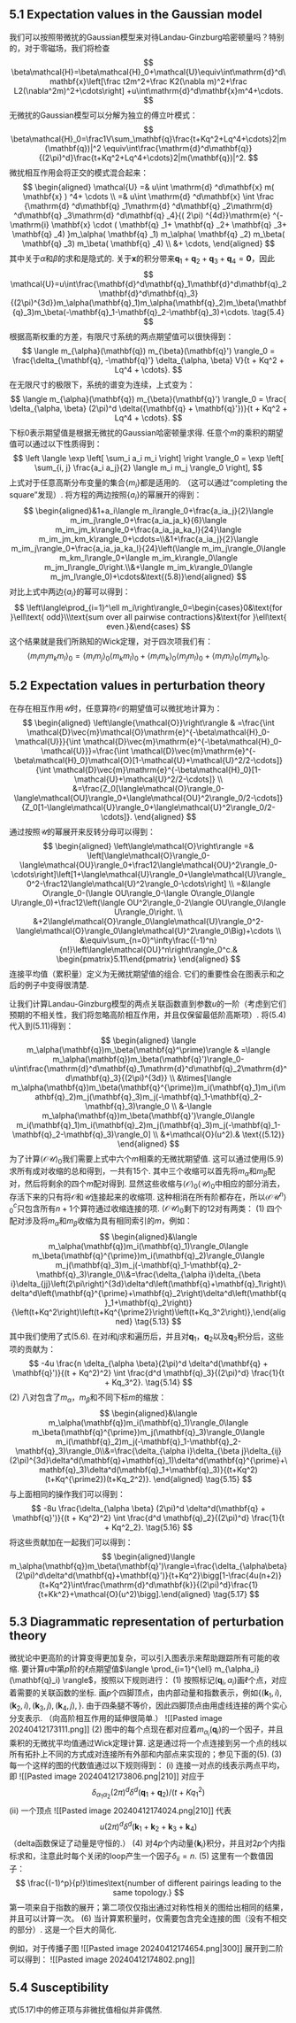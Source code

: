 ## 5.1    Expectation values in the Gaussian model
我们可以按照带微扰的Gaussian模型来对待Landau-Ginzburg哈密顿量吗？特别的，对于零磁场，我们将检查
$$
\beta\mathcal{H}=\beta\mathcal{H}_0+\mathcal{U}\equiv\int\mathrm{d}^d\mathbf{x}\left[\frac t2m^2+\frac K2(\nabla m)^2+\frac L2(\nabla^2m)^2+\cdots\right]
+u\int\mathrm{d}^d\mathbf{x}m^4+\cdots.
$$
无微扰的Gaussian模型可以分解为独立的傅立叶模式：
$$
\beta\mathcal{H}_0=\frac1V\sum_\mathbf{q}\frac{t+Kq^2+Lq^4+\cdots}2|m(\mathbf{q})|^2
\equiv\int\frac{\mathrm{d}^d\mathbf{q}}{(2\pi)^d}\frac{t+Kq^2+Lq^4+\cdots}2|m(\mathbf{q})|^2.
$$
微扰相互作用会将正交的模式混合起来：
$$
\begin{aligned}
\mathcal{U}
=& u\int \mathrm{d} ^d\mathbf{x} m( \mathbf{x} ) ^4+ \cdots \\
=& u\int \mathrm{d} ^d\mathbf{x} \int \frac {\mathrm{d} ^d\mathbf{q} _1\mathrm{d} ^d\mathbf{q} _2\mathrm{d} ^d\mathbf{q} _3\mathrm{d} ^d\mathbf{q} _4}{( 2\pi) ^{4d}}\mathrm{e} ^{- \mathrm{i} \mathbf{x} \cdot ( \mathbf{q} _1+ \mathbf{q} _2+ \mathbf{q} _3+ \mathbf{q} _4) }m_\alpha( \mathbf{q} _1) m_\alpha( \mathbf{q} _2) m_\beta( \mathbf{q} _3) m_\beta( \mathbf{q} _4)  \\
&+ \cdots,
\end{aligned}
$$
其中关于$\alpha$和$\beta$的求和是隐式的.  关于$\mathbf{x}$的积分带来$\mathbf{q}_1+\mathbf{q}_2+\mathbf{q} _3+ \mathbf{q} _4= \mathbf{0}$，因此
$$
\mathcal{U}=u\int\frac{\mathbf{d}^d\mathbf{q}_1\mathbf{d}^d\mathbf{q}_2\mathbf{d}^d\mathbf{q}_3}{(2\pi)^{3d}}m_\alpha(\mathbf{q}_1)m_\alpha(\mathbf{q}_2)m_\beta(\mathbf{q}_3)m_\beta(-\mathbf{q}_1-\mathbf{q}_2-\mathbf{q}_3)+\cdots.
\tag{5.4}
$$
根据高斯权重的方差，有限尺寸系统的两点期望值可以很快得到：
$$
\langle m_{\alpha}(\mathbf{q}) m_{\beta}(\mathbf{q}') \rangle_0 = \frac{\delta_{\mathbf{q}, -\mathbf{q}'} \delta_{\alpha, \beta} V}{t + Kq^2 + Lq^4 + \cdots}.
$$
在无限尺寸的极限下，系统的谱变为连续，上式变为：
$$
\langle m_{\alpha}(\mathbf{q}) m_{\beta}(\mathbf{q}') \rangle_0 = \frac{ \delta_{\alpha, \beta} (2\pi)^d \delta({\mathbf{q} + \mathbf{q}'})}{t + Kq^2 + Lq^4 + \cdots}.
$$
下标$0$表示期望值是根据无微扰的Gaussian哈密顿量求得. 任意个$m$的乘积的期望值可以通过以下性质得到：
$$
\left \langle \exp \left[ \sum_i a_i m_i \right] \right \rangle_0 = \exp \left[ \sum_{i, j} \frac{a_i a_j}{2} \langle m_i m_j \rangle_0 \right],
$$
上式对于任意高斯分布变量的集合$\{ m_i \}$都是适用的. （这可以通过“completing the square”发现）. 将方程的两边按照$\{a_i\}$的幂展开的得到：
$$
\begin{aligned}&1+a_i\langle m_i\rangle_0+\frac{a_ia_j}{2}\langle m_im_j\rangle_0+\frac{a_ia_ja_k}{6}\langle m_im_jm_k\rangle_0+\frac{a_ia_ja_ka_l}{24}\langle m_im_jm_km_k\rangle_0+\cdots=\\&1+\frac{a_ia_j}{2}\langle m_im_j\rangle_0+\frac{a_ia_ja_ka_l}{24}\left(\langle m_im_j\rangle_0\langle m_km_l\rangle_0+\langle m_im_k\rangle_0\langle m_jm_l\rangle_0\right.\\&+\langle m_im_k\rangle_0\langle m_jm_l\rangle_0)+\cdots&\text{(5.8)}\end{aligned}
$$
对比上式中两边$\{ a_i \}$的幂可以得到：
$$
\left\langle\prod_{i=1}^\ell m_i\right\rangle_0=\begin{cases}0&\text{for }\ell\text{ odd}\\\text{sum over all pairwise contractions}&\text{for }\ell\text{ even.}&\end{cases}
$$
这个结果就是我们所熟知的Wick定理，对于四次项我们有：
$$
\langle m_i m_j m_k m_l \rangle_0 = \langle m_i m_j \rangle_0 \langle m_k m_l \rangle_0 + 
\langle m_i m_k \rangle_0 \langle m_j m_l \rangle_0 + 
\langle m_i m_l \rangle_0 \langle m_j m_k \rangle_0. 
$$


## 5.2    Expectation values in perturbation theory
在存在相互作用$\mathcal{U}$时，任意算符$\mathcal{O}$的期望值可以微扰地计算为：
$$
\begin{aligned}
\left\langle{\mathcal{O}}\right\rangle & =\frac{\int \mathcal{D}\vec{m}\mathcal{O}\mathrm{e}^{-\beta\mathcal{H}_0-\mathcal{U}}}{\int \mathcal{D}\vec{m}\mathrm{e}^{-\beta\mathcal{H}_0-\mathcal{U}}}=\frac{\int \mathcal{D}\vec{m}\mathrm{e}^{-\beta\mathcal{H}_0}\mathcal{O}[1-\mathcal{U}+\mathcal{U}^2/2-\cdots]}{\int \mathcal{D}\vec{m}\mathrm{e}^{-\beta\mathcal{H}_0}[1-\mathcal{U}+\mathcal{U}^2/2-\cdots]}  \\
&=\frac{Z_0[\langle\mathcal{O}\rangle_0-\langle\mathcal{OU}\rangle_0+\langle\mathcal{OU}^2\rangle_0/2-\cdots]}{Z_0[1-\langle\mathcal{U}\rangle_0+\langle\mathcal{U}^2\rangle_0/2-\cdots]}.
\end{aligned}
$$
通过按照$\mathcal{U}$的幂展开来反转分母可以得到：
$$
\begin{aligned}
\left\langle\mathcal{O}\right\rangle =& \left[\langle\mathcal{O}\rangle_0-\langle\mathcal{OU}\rangle_0+\frac12\langle\mathcal{OU}^2\rangle_0-\cdots\right]\left[1+\langle\mathcal{U}\rangle_0+\langle\mathcal{U}\rangle_0^2-\frac12\langle\mathcal{U}^2\rangle_0-\cdots\right]  \\
=&\langle O\rangle_0-(\langle OU\rangle_0-\langle O\rangle_0\langle U\rangle_0)+\frac12\left(\langle OU^2\rangle_0-2\langle OU\rangle_0\langle U\rangle_0\right. \\
&+2\langle\mathcal{O}\rangle_0\langle\mathcal{U}\rangle_0^2-\langle\mathcal{O}\rangle_0\langle\mathcal{U}^2\rangle_0\Big)+\cdots  \\
&\equiv\sum_{n=0}^\infty\frac{(-1)^n}{n!}\left\langle\mathcal{OU}^n\right\rangle_0^c.& \begin{pmatrix}5.11\end{pmatrix} 
\end{aligned}
$$
连接平均值（累积量）定义为无微扰期望值的组合. 它们的重要性会在图表示和之后的例子中变得很清楚.

让我们计算Landau-Ginzburg模型的两点关联函数直到参数$u$的一阶（考虑到它们预期的不相关性，我们将忽略高阶相互作用，并且仅保留最低阶高斯项）. 将(5.4)代入到(5.11)得到：
$$
\begin{aligned}
\langle m_\alpha(\mathbf{q})m_\beta(\mathbf{q}^\prime)\rangle & =\langle m_\alpha(\mathbf{q})m_\beta(\mathbf{q}')\rangle_0-u\int\frac{\mathrm{d}^d\mathbf{q}_1\mathrm{d}^d\mathbf{q}_2\mathrm{d}^d\mathbf{q}_3}{(2\pi)^{3d}}  \\
&\times[\langle m_\alpha(\mathbf{q})m_\beta(\mathbf{q}^{\prime})m_i(\mathbf{q}_1)m_i(\mathbf{q}_2)m_j(\mathbf{q}_3)m_j(-\mathbf{q}_1-\mathbf{q}_2-\mathbf{q}_3)\rangle_0 \\
&-\langle m_\alpha(\mathbf{q})m_\beta(\mathbf{q}')\rangle_0\langle m_i(\mathbf{q}_1)m_i(\mathbf{q}_2)m_j(\mathbf{q}_3)m_j(-\mathbf{q}_1-\mathbf{q}_2-\mathbf{q}_3)\rangle_0] \\
&+\mathcal{O}(u^2).& \text{(5.12)} 
\end{aligned}
$$
为了计算$\langle \mathcal{O} \mathcal{U} \rangle_0$我们需要上式中六个$m$相乘的无微扰期望值. 这可以通过使用(5.9)求所有成对收缩的总和得到，一共有15个. 其中三个收缩可以首先将$m_\alpha$和$m_\beta$配对，然后将剩余的四个$m$配对得到. 显然这些收缩与$\langle \mathcal{O} \rangle_0 \langle \mathcal{U} \rangle_0$中相应的部分消去，存活下来的只有将$\mathcal{O}$和$\mathcal{U}$连接起来的收缩项. 这种相消在所有阶都存在，所以$\langle \mathcal{O} \mathcal{U}^n \rangle^c_0$只包含所有$n+1$个算符通过收缩连接的项. $\langle \mathcal{OU} \rangle_0$剩下的12对有两类：
(1) 四个配对涉及将$m_\alpha$和$m_\beta$收缩为具有相同索引的$m$，例如：
$$
\begin{aligned}&\langle m_\alpha(\mathbf{q})m_i(\mathbf{q}_1)\rangle_0\langle m_\beta(\mathbf{q}^{\prime})m_i(\mathbf{q}_2)\rangle_0\langle m_j(\mathbf{q}_3)m_j(-\mathbf{q}_1-\mathbf{q}_2-\mathbf{q}_3)\rangle_0\\&=\frac{\delta_{\alpha i}\delta_{\beta i}\delta_{jj}\left(2\pi\right)^{3d}\delta^d\left(\mathbf{q}+\mathbf{q}_1\right)\delta^d\left(\mathbf{q}^{\prime}+\mathbf{q}_2\right)\delta^d\left(\mathbf{q}_1+\mathbf{q}_2\right)}{\left(t+Kq^2\right)\left(t+Kq^{\prime2}\right)\left(t+Kq_3^2\right)},\end{aligned}
\tag{5.13}
$$
其中我们使用了式(5.6). 在对$i$和$j$求和遍历后，并且对$\mathbf{q}_1$，$\mathbf{q}_2$以及$\mathbf{q}_3$积分后，这些项的贡献为：
$$
-4u \frac{n \delta_{\alpha \beta}(2\pi)^d \delta^d(\mathbf{q} + \mathbf{q}')}{(t + Kq^2)^2} \int \frac{d^d \mathbf{q}_3}{(2\pi)^d} \frac{1}{t + Kq_3^2}.
\tag{5.14}
$$
(2) 八对包含了$m_\alpha$，$m_\beta$和不同下标$m$的缩放：
$$
\begin{aligned}&\langle m_\alpha(\mathbf{q})m_i(\mathbf{q}_1)\rangle_0\langle m_\beta(\mathbf{q}^{\prime})m_j(\mathbf{q}_3)\rangle_0\langle m_i(\mathbf{q}_2)m_j(-\mathbf{q}_1-\mathbf{q}_2-\mathbf{q}_3)\rangle_0\\&=\frac{\delta_{\alpha i}\delta_{\beta j}\delta_{ij}(2\pi)^{3d}\delta^d(\mathbf{q}+\mathbf{q}_1)\delta^d(\mathbf{q}^{\prime}+\mathbf{q}_3)\delta^d(\mathbf{q}_1+\mathbf{q}_3)}{(t+Kq^2)(t+Kq^{\prime2})(t+Kq_2^2)}.
\end{aligned}
\tag{5.15}
$$
与上面相同的操作我们可以得到：
$$
-8u \frac{\delta_{\alpha \beta} (2\pi)^d \delta^d(\mathbf{q} + \mathbf{q}')}{(t + Kq^2)^2} \int \frac{d^d \mathbf{q}_2}{(2\pi)^d} \frac{1}{t + Kq^2_2}. \tag{5.16}
$$
将这些贡献加在一起我们可以得到：
$$
\begin{aligned}\langle m_\alpha(\mathbf{q})m_\beta(\mathbf{q}')\rangle=\frac{\delta_{\alpha\beta}(2\pi)^d\delta^d(\mathbf{q}+\mathbf{q}')}{t+Kq^2}\bigg[1-\frac{4u(n+2)}{t+Kq^2}\int\frac{\mathrm{d}^d\mathbf{k}}{(2\pi)^d}\frac{1}{t+Kk^2}+\mathcal{O}(u^2)\bigg].\end{aligned}
\tag{5.17}
$$


## 5.3    Diagrammatic representation of perturbation theory
微扰论中更高阶的计算变得更加复杂，可以引入图表示来帮助跟踪所有可能的收缩. 要计算$u$中第$p$阶的$\ell$点期望值$\langle \prod_{i=1}^{\ell} m_{\alpha_i}(\mathbf{q}_i) \rangle$，按照以下规则进行：
(1) 按照标记$(\mathbf{q}_i, \alpha_i)$画$\ell$个点，对应着需要的关联函数的坐标. 画$p$个四脚顶点，由内部动量和指数表示，例如$\{ (\mathbf{k}_1, i), (\mathbf{k}_2, i),(\mathbf{k}_3, j),(\mathbf{k}_4, j),\}$. 由于四条腿不等价，因此四脚顶点由用虚线连接的两个实心分支表示. （向高阶相互作用的延伸很简单.）
![[Pasted image 20240412173111.png]]
(2) 图中的每个点现在都对应着$m_{\alpha_i}(\mathbf{q}_i)$的一个因子，并且乘积的无微扰平均值通过Wick定理计算. 这是通过将一个点连接到另一个点的线以所有拓扑上不同的方式成对连接所有外部和内部点来实现的；参见下面的(5).
(3) 每一个这样的图的代数值通过以下规则得到：
(i) 连接一对点的线表示两点平均，即
![[Pasted image 20240412173806.png|210]]
对应于
$$
\delta_{\alpha_1 \alpha_2} (2\pi)^d \delta^d(\mathbf{q}_1 + \mathbf{q}_2)/(t + Kq_1^2)
$$
(ii) 一个顶点
![[Pasted image 20240412174024.png|210]]
代表
$$
u(2\pi)^d\delta^d(\mathbf{k}_1 + \mathbf{k}_2 + \mathbf{k}_3 + \mathbf{k}_4)
$$
（delta函数保证了动量是守恒的.）
(4) 对$4p$个内动量$\{ \mathbf{k}_i \}$积分，并且对$2p$个内指标求和，注意此时每个关闭的loop产生一个因子$\delta_{ii} = n$.
(5) 这里有一个数值因子：
$$
\frac{(-1)^p}{p!}\times\text{number of different pairings leading to the same topology.}
$$
第一项来自于指数的展开；第二项仅仅指出通过对称性相关的图给出相同的结果，并且可以计算一次。
(6) 当计算累积量时，仅需要包含完全连接的图（没有不相交的部分）. 这是一个巨大的简化. 

例如，对于传播子图
![[Pasted image 20240412174654.png|300]]
展开到二阶可以得到：
![[Pasted image 20240412174802.png]]

## 5.4 Susceptibility
式(5.17)中的修正项与非微扰值相似并非偶然. 